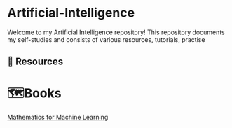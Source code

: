 # Artificial-Intelligence

Welcome to my  Artificial Intelligence repository!
This repository documents my self-studies and consists of various resources, tutorials, practise

## 📌 Resources
# 🗺️Books
[Mathematics for Machine Learning](https://mml-book.github.io/book/mml-book.pdf)
